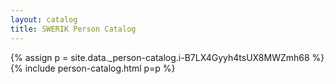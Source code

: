 ```yaml
---
layout: catalog
title: SWERIK Person Catalog
---
```

{% assign p = site.data._person-catalog.i-B7LX4Gyyh4tsUX8MWZmh68 %}
{% include person-catalog.html p=p %}

